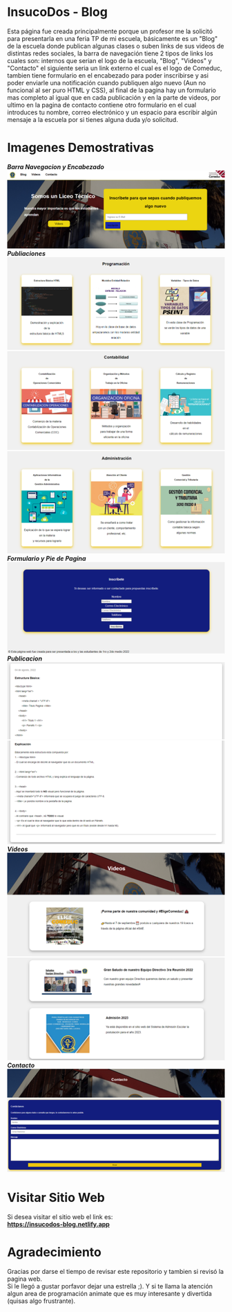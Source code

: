 # InsucoDos - Blog
Esta página fue creada principalmente porque un profesor me la solicitó para presentarla en una
feria TP de mi escuela, básicamente es un "Blog" de la escuela donde publican algunas clases
o suben links de sus videos de distintas redes sociales, la barra de navegación tiene 2 tipos de links los cuales son: internos que serian el logo de la escuela, "Blog", "Videos" y "Contacto" el siguiente seria un link externo el cual es el logo de Comeduc, tambien tiene formulario en el encabezado
para poder inscribirse y asi poder enviarle una notificación cuando publiquen algo nuevo (Aun no funcional al ser puro HTML y CSS), al final de la pagina hay un formulario mas completo al igual que en cada publicación y en la parte de videos, por ultimo en la pagina de contacto contiene otro formulario en el cual introduces tu nombre, correo electrónico y un espacio para escribir algún mensaje a la escuela por si tienes alguna duda y/o solicitud.

# Imagenes Demostrativas
***Barra Navegacion y Encabezado***
![Screenshot](imgPresentacion/HeaderWeb.png)
***Publiaciones***
![Screenshot](imgPresentacion/PublicacionesWeb.png)
![Screenshot](imgPresentacion/Publicaciones2Web.png)
![Screenshot](imgPresentacion/Publicaciones3Web.png)
***Formulario y Pie de Pagina***
![Screenshot](imgPresentacion/FormFooterWeb.png)
***Publicacion***
![Screenshot](imgPresentacion/PublicacionWeb.png)
![Screenshot](imgPresentacion/Publicacion2Web.png)
***Videos***
![Screenshot](imgPresentacion/VideosWeb.png)
![Screenshot](imgPresentacion/Videos2Web.png)
***Contacto***
![Screenshot](imgPresentacion/ContactoWeb.png)

# Visitar Sitio Web
Si desea visitar el sitio web el link es:
<br>
**https://insucodos-blog.netlify.app**

# Agradecimiento
Gracias por darse el tiempo de revisar este repositorio y tambien si revisó la pagina web.
<br>
Si le llegó a gustar porfavor dejar una estrella ;).
Y si te llama la atención algun area de programación animate que es muy interesante y divertida (quisas algo frustrante).
